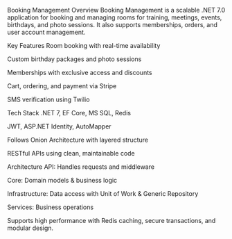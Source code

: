 Booking Management Overview
Booking Management is a scalable .NET 7.0 application for booking and managing rooms for training, meetings, events, birthdays, and photo sessions. It also supports memberships, orders, and user account management.

Key Features
Room booking with real-time availability

Custom birthday packages and photo sessions

Memberships with exclusive access and discounts

Cart, ordering, and payment via Stripe

SMS verification using Twilio

Tech Stack
.NET 7, EF Core, MS SQL, Redis

JWT, ASP.NET Identity, AutoMapper

Follows Onion Architecture with layered structure

RESTful APIs using clean, maintainable code

Architecture
API: Handles requests and middleware

Core: Domain models & business logic

Infrastructure: Data access with Unit of Work & Generic Repository

Services: Business operations

Supports high performance with Redis caching, secure transactions, and modular design.
